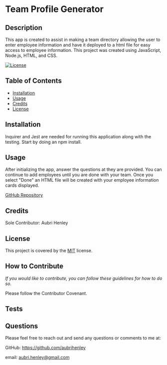 # Team Profile Generator

  ## Description
  This app is created to assist in making a team directory allowing the user to enter employee information and have it deployed to a html file for easy access to employee information. This project was created using JavaScript, Node.js, HTML, and CSS.

  [![License](https://img.shields.io/badge/License-MIT-green.svg)](https://choosealicense.com/licenses/mit/)

  ## Table of Contents
- [Installation](#installation)
- [Usage](#usage)
- [Credits](#credits)
- [License](#license)

## Installation
Inquirer and Jest are needed for running this application along with the testing. Start by doing an npm install.

## Usage
After initializing the app, answer the questions at they are provided. You can continue to add employees until you are done with your team. Once you select "Done" an HTML file will be created with your employee information cards displayed.

[GitHub Repository](https://github.com/aubrihenley/team-profile-generator)


## Credits
Sole Contributor: Aubri Henley

## License
This project is covered by the [MIT](https://choosealicense.com/licenses/mit/) license.

## How to Contribute
*If you would like to contribute, you can follow these guidelines for how to do so.*

Please follow the Contributor Covenant.

## Tests


## Questions
Please feel free to reach out and send any questions or comments to me at:

GitHub: https://github.com/aubrihenley

email: aubri.henley@gmail.com
